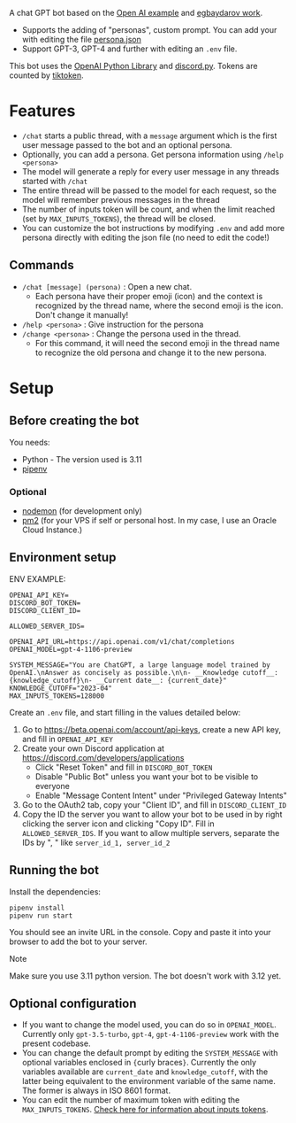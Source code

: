 A chat GPT bot based on the [Open AI example](https://github.com/openai/gpt-discord-bot) and [egbaydarov work](https://github.com/egbaydarov/gpt-discord-bot).

- Supports the adding of "personas", custom prompt. You can add your with editing the file [persona.json](persona.json)
- Support GPT-3, GPT-4 and further with editing an `.env` file.

This bot uses the [OpenAI Python Library](https://github.com/openai/openai-python) and [discord.py](https://discordpy.readthedocs.io/). Tokens are counted by [tiktoken](https://github.com/openai/tiktoken).

# Features

- `/chat` starts a public thread, with a `message` argument which is the first user message passed to the bot and an optional persona. 
- Optionally, you can add a persona. Get persona information using `/help <persona>`
- The model will generate a reply for every user message in any threads started with `/chat`
- The entire thread will be passed to the model for each request, so the model will remember previous messages in the thread
- The number of inputs token will be count, and when the limit reached (set by `MAX_INPUTS_TOKENS`), the thread will be closed.
- You can customize the bot instructions by modifying `.env` and add more persona directly with editing the json file (no need to edit the code!)

## Commands

- `/chat [message] (persona)` : Open a new chat.
  - Each persona have their proper emoji (icon) and the context is recognized by the thread name, where the second emoji is the icon. Don't change it manually!
- `/help <persona>` : Give instruction for the persona
- `/change <persona>` : Change the persona used in the thread.
  - For this command, it will need the second emoji in the thread name to recognize the old persona and change it to the new persona.

# Setup
## Before creating the bot

You needs:
- Python - The version used is 3.11
- [pipenv](https://pipenv.pypa.io/en/latest/)

### Optional
- [nodemon](https://www.npmjs.com/package/nodemon) (for development only)
- [pm2](https://pm2.keymetrics.io/) (for your VPS if self or personal host. In my case, I use an Oracle Cloud Instance.)

## Environment setup

ENV EXAMPLE:
```env
OPENAI_API_KEY=
DISCORD_BOT_TOKEN=
DISCORD_CLIENT_ID=

ALLOWED_SERVER_IDS=

OPENAI_API_URL=https://api.openai.com/v1/chat/completions
OPENAI_MODEL=gpt-4-1106-preview

SYSTEM_MESSAGE="You are ChatGPT, a large language model trained by OpenAI.\nAnswer as concisely as possible.\n\n- __Knowledge cutoff__: {knowledge_cutoff}\n- __Current date__: {current_date}"
KNOWLEDGE_CUTOFF="2023-04"
MAX_INPUTS_TOKENS=128000
```

Create an `.env` file, and start filling in the values detailed below:
1. Go to https://beta.openai.com/account/api-keys, create a new API key, and fill in `OPENAI_API_KEY`
2. Create your own Discord application at https://discord.com/developers/applications
    - Click "Reset Token" and fill in `DISCORD_BOT_TOKEN`
    - Disable "Public Bot" unless you want your bot to be visible to everyone
    - Enable "Message Content Intent" under "Privileged Gateway Intents"
3. Go to the OAuth2 tab, copy your "Client ID", and fill in `DISCORD_CLIENT_ID`
4. Copy the ID the server you want to allow your bot to be used in by right clicking the server icon and clicking "Copy ID". Fill in `ALLOWED_SERVER_IDS`. If you want to allow multiple servers, separate the IDs by ", " like `server_id_1, server_id_2`

## Running the bot

Install the dependencies:
```
pipenv install
pipenv run start
```

You should see an invite URL in the console. Copy and paste it into your browser to add the bot to your server.

> [!NOTE]
> Make sure you use 3.11 python version.
> The bot doesn't work with 3.12 yet.

## Optional configuration

- If you want to change the model used, you can do so in `OPENAI_MODEL`. Currently only `gpt-3.5-turbo`, `gpt-4`, `gpt-4-1106-preview` work with the present codebase.
- You can change the default prompt by editing the `SYSTEM_MESSAGE` with optional variables enclosed in `{`curly braces`}`. Currently the only variables available are `current_date` and `knowledge_cutoff`, with the latter being equivalent to the environment variable of the same name. The former is always in ISO 8601 format.
- You can edit the number of maximum token with editing the `MAX_INPUTS_TOKENS`. [Check here for information about inputs tokens](https://platform.openai.com/docs/models/gpt-4-and-gpt-4-turbo).
